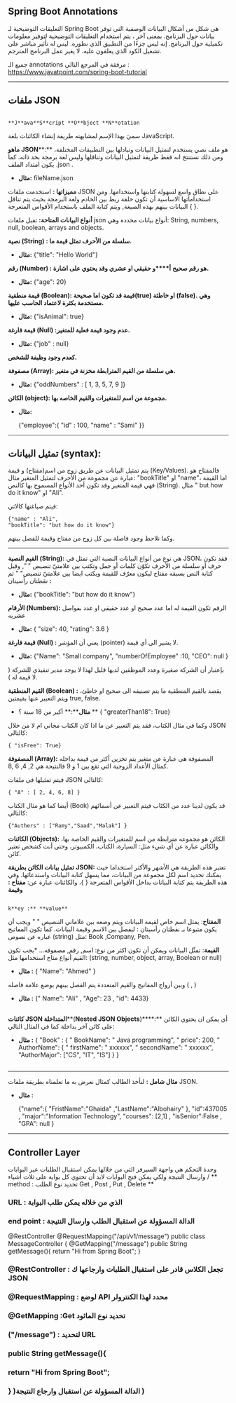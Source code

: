 
## Spring Boot Annotations

التعليقات التوضيحية لـ Spring Boot هي شكل من أشكال البيانات الوصفية التي توفر بيانات حول البرنامج. بمعنى آخر ، يتم استخدام التعليقات التوضيحية لتوفير معلومات تكميلية حول البرنامج. إنه ليس جزءًا من التطبيق الذي نطوره. ليس له تأثير مباشر على تشغيل الكود الذي يعلقون عليه. لا يغير عمل البرنامج المترجم.


جميع الـ annotations  مرفقة في المرجع التالي  :
https://www.javatpoint.com/spring-boot-tutorial


-----------


## **ملفات** **JSON**

 

                                                                                                            **J**ava**S**cript **O**bject **N**otation 

 سميَ بهذا الإسم لمشابهته طريقة إنشاء الكائنات بلغة JavaScript.

**ماهو** **JSON****:**
هو ملف نصي يستخدم لتمثيل البيانات وتبادلها بين التطبيقات المختلفة، ومن ذلك نستنتج انه فقط طريقة لتمثيل البيانات وتناقلها وليس لغة برمجة بحد ذاته. كما يكون امتداد الملف .json .

- **مثال:** fileName.json


**مميزاتها :**
استخدمت ملفات JSON على نطاق واسع لسهولة كتابتها واستخدامها. ومن استخداماتها الاساسية أن تكون حلقة ربط بين الخادم ولغة البرمجة بحيث يتم تناقل البيانات بينهم بهذه الصيغة, ويتم كتابة الملف باستخدام الأقواس المتعرجة  {  }.


**أنواع البيانات المتاحة:**
تقبل ملفات json  أنواع بيانات محددة وهي: String, numbers, null, boolean, arrays and objects.


**نصية (String) : سلسلة من الأحرف تمثل قيمة ما.**


- **مثال:**
    {"title": "Hello World"}


**رقم (Number) : هو رقم صحيح** **أ****و حقيقي او عشري وقد يحتوي على اشارة.**


- **مثال:**
    {"age": 20}


**قيمة منطقية  (Boolean): قيمة قد تكون اما صحيحة(true) او خاطئة (false). وهي مستخدمة بكثرة لاعتماد الحاسب عليها.**


- **مثال:**
    {"isAnimal": true}


**قيمة فارغة (Null) :عدم وجود قيمة فعلية للمتغير.**


- **مثال:**
    {"job" : null}

**كعدم وجود وظيفة للشخص.**


**مصفوفة (Array): هي سلسلة من القيم المترابطة مخزنة في متغير.**


-  **مثال:** 
    {"oddNumbers" : [ 1, 3, 5, 7, 9 ]}


**الكائن (object): مجموعة من اسم للمتغيرات والقيم الخاصه بها.**


- **مثال:** 
    
    {"employee":{ "id"  : 100, "name"  : "Sami" }}






----------





## **تمثيل البيانات (syntax):**

 
يتم تمثيل البيانات عن طريق زوج من اسم(مفتاح) و قيمة (Key/Values).
فالمفتاح هو عبارة عن مجموعة من الأحرف لتمثيل المتغير مثال: "bookTitle" او "name"،
اما القيمة فهي قيمة المتغير وقد تكون أحد الأنواع المسموح بها  كالنص (String).
مثال " but how do it know" او "Ali".

 فيتم صياغتها كالاتي: 

    {"name" : "Ali",
    "bookTitle": "but how do it know"}

وكما نلاحظ وجود فاصلة بين كل زوج من مفتاح وقيمة للفصل بينهم.






----------





**القيم النصية** **(****String****):**
هي نوع من أنواع البيانات النصية التي تمثل في JSON، فقد تكون حرف أو سلسلة من الأحرف تكوّن كلمات
أو جمل وتكتب بين علامتيّ تنصيص " ", وقبل كتابة النص يسبقه مفتاح  ليكون معرّف للقيمة ويكتب ايضا بين علامتيّ تنصيص" " ثم نقطتان رأسيتان **:**



- **مثال:**
    {"bookTitle": "but how do it know"}


**الأرقام (Numbers):**
الرقم تكون القيمة له اما عدد صحيح او عدد حقيقي او عدد بفواصل عشريه 


- **مثال:**
    { "size": 40,
      "rating": 3.6  }


**قيمة فارغة (Null) :**
يعني أن المؤشر (pointer)  لا يشير الى أي قيمة.


- **مثال:**
    {"Name": "Small company",
    "numberOfEmployee" :10,
    "CEO": null }

بإعتبار أن الشركة صغيرة وعدد الموظفين لديها قليل لهذا لا يوجد مدير تنفيذي للشركة ( لا قيمة له ).
  



**القيم المنطقية (Boolean) :**
يقصد بالقيم المنطقية ما يتم تصنيفه الى صحيح او خاطئ، ويتم التعبير عنها بقيمتين true, false.


- **مثال****:** أكبر من 18 سنة ؟ **
     { "greaterThan18": True}

 
 
 وكما في مثال الكتاب، فقد يتم التعبير عن ما اذا كان الكتاب مجاني ام لا من خلال JSON
كالتالي:


    { "isFree": True}


**المصفوفة (Array):**
المصفوفة هي عبارة عن متغير يتم تخزين أكثر من قيمة بداخله كمثال الأعداد الزوجية 
التي تقع بين 1 و 9 فالنتيحة هي 2, 4, 6 ,8. 
 
فيتم تمثيلها  في ملفات JSON كالتالي:


    { "A" : [ 2, 4, 6, 8] }

 
 أيضا كما هو مثال الكتاب (Book) قد يكون لدينا عدد من الكتَاب فيتم التعبير عن أسمائهم كالتالي:
 

    {"Authers" : ["Ramy","Saad","Malak"] }


    


**الكائنات  (Objects):**
 الكائن هو مجموعه مترابطة من اسم للمتغيرات والقيم الخاصة بها، والكائن عبارة عن أي شيء مثل: السيارة، الكتاب، الكمبيوتر، وحتى أنت كشخص تعتبر كائن.
 
 
 
**تمثيل بيانات الكائن بطريقة** **JSON:**
تعتبر هذه الطريقة هي الأشهر والأكثر استخداما حيث يمكنك تحديد اسم لكل مجموعة من البيانات، مما يسهل كتابة البيانات واستدعائها.
 وفي هذه الطريقة يتم كتابة البيانات بداخل الأقواس المتعرجة { }،
 والكائنات عبارة عن:
 **مفتاح : وقيمة**

                                                                                                                                         k**ey :** **value**

 
 
 
**المفتاح**: يمثل اسم خاص لقيمة البيانات ويتم وضعه بين علاماتي التنصيص "  " ويجب أن يكون 
متبوعا بـ نقطتان رأسيتان : ليفصل بين الاسم وقيمة البيانات.
 كما تكون المفاتيح عباره عن نصوص (string) مثل: Book ,Company, Pen.
  
**القيمة**: تمثّل البيانات ويمكن أن تكون اكثر من نوع: اسم, رقم, مصفوفه...
*يجب تكون القيم أنواع متاح استخدامها مثل: (string, number, object, array, Boolean or null)
 

- **مثال :**
    { "Name": "Ahmed" }

 
 وبين أزواج المفاتيح والقيم المتعددة يتم الفصل بينهم بوضع علامة فاصله ( , ) 
 

- **مثال :**
    {" Name": "Ali" , "Age": 23 , "id": 4433}

 
 

## 

**كائنات JSON المتداخلة****(****Nested JSON Objects****)****:**
 أي يمكن ان يحتوي الكائن على كائن آخر بداخلة كما في المثال التالي:
 

- **مثال :**
    {  "Book" :  {
             " BookName": " Java programming",
             " price": 200,
             " AuthorName": {
                              " firstName": " xxxxxx",
                              " secondName": " xxxxxx",
                              "AuthorMajor": ["CS", "IT", "IS"]
             }
      }




##  


----------


**مثال شامل :**
لنأخذ الطالب كمثال نعرض به ما تعلمناه بطريقة ملفات JSON.
 
 

- **مثال :**
    
    {"name":{ "FristName":"Ghaida" ,"LastName":"Albohairy" },
    "id":437005 ,
    "major":"Information Technology",
    "courses": [2,1] ,
    "isSenior":False ,
    "GPA": null
    }
    
    
    
-----------

## Controller Layer 

وحدة التحكم هي واجهة السيرفر التي من خلالها يمكن استقبال الطلبات عبر البوابات وارسال النتيجة ولكي يمكن فتح البوابات لابد أن تحتوي كل بوابة على ثلاث أشياء /
** method : تحديد  نوع الطلب  Get , Post , Put , Delete **  
### URL : الذي من خلاله يمكن طلب البوابة
### end point : الدالة المسؤولة عن استقبال الطلب وارسال النتيجة 



@RestController
@RequestMapping("/api/v1/message")
public class MessageController {
    @GetMapping("/message")
    public String getMessage(){
        return "Hi from Spring Boot";
    }
    
    
    
    
  ### @RestController : تجعل الكلاس قادر على استقبال الطلبات وارجاعها ك  JSON
  ### @RequestMapping : لوضع API  محدد لهذا الكنترولر
  ### @GetMapping :Get تحديد نوع الماثود 
  ###  ("/message") : لتحديد URL
  ### public String getMessage(){
  ###    return "Hi from Spring Boot";
  ### } )الدالة المسؤولة عن استقبال وارجاع النتيجة )  
    
  
 
        
        
        

  

